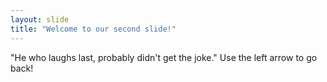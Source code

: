 ```yaml
---
layout: slide
title: "Welcome to our second slide!"
---
```

"He who laughs last, probably didn't get the joke."
Use the left arrow to go back!
